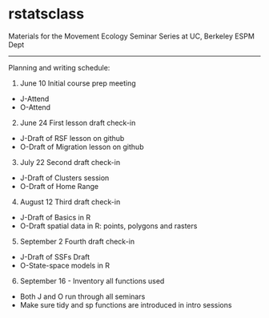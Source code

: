 # rstatsclass
Materials for the Movement Ecology Seminar Series at UC, Berkeley ESPM Dept

---
Planning and writing schedule:
  
1. June 10	Initial course prep meeting  
* J-Attend	 
* O-Attend  
  
2. June 24	First lesson draft check-in	  
* J-Draft of RSF lesson on github  	  
* O-Draft of Migration lesson on github  
  
3. July 22	Second draft check-in	    
* J-Draft of Clusters session	    
* O-Draft of Home Range    
  
4. August 12	Third draft check-in	    
* J-Draft of Basics in R	  
* O-Draft spatial data in R: points, polygons and rasters  
  
5. September 2	Fourth draft check-in	    
* J-Draft of SSFs	Draft   
* O-State-space models in R  

6. September 16 - Inventory all functions used
* Both J and O run through all seminars
* Make sure tidy and sp functions are introduced in intro sessions

